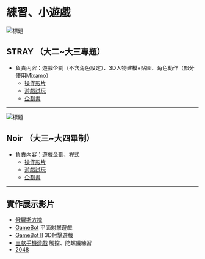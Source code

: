 # 練習、小遊戲

![標題](https://images.plurk.com/1sTQppMq6Yxpyngofnzeva.png)
## STRAY （大二~大三專題）
- 負責內容：遊戲企劃（不含角色設定）、3D人物建模+貼圖、角色動作（部分使用Mixamo）
  * [操作影片](https://youtu.be/0TB0X9NyaAY)
  * [遊戲試玩](https://github.com/llluoya001/SomeT/releases/tag/v1.0)
  * [企劃書](https://docs.google.com/document/d/1-jSmLdf8pcWMA9DcQn2IMda8Pp9eg0SI/edit?usp=sharing&ouid=111961126216207268492&rtpof=true&sd=true)
---
![標題](https://images.plurk.com/15GvOqucG2WuCGnMtAUvKM.jpg)
## Noir （大三~大四畢制）
- 負責內容：遊戲企劃、程式
  * [操作影片](https://youtu.be/ct48DQ5e7h0)
  * [遊戲試玩](https://github.com/llluoya001/SomeT/releases/tag/v1.0)
  * [企劃書](https://docs.google.com/document/d/1cqQ2UiOkl_KK1CSMb5FN9dgI3uplIu8V/edit)
---
## 實作展示影片
- [俄羅斯方塊](https://youtu.be/DYCerze1Am0)
- [GameBot](https://youtu.be/W_FxLa_8n9Q) 平面射擊遊戲
- [GameBot Ⅱ](https://youtu.be/xjLTgnNevTI) 3D射擊遊戲
- [三款手機遊戲](https://youtu.be/OAfU4K2DIhg) 觸控、陀螺儀練習
- [2048](https://youtu.be/HQ6Pei7OXyo)
